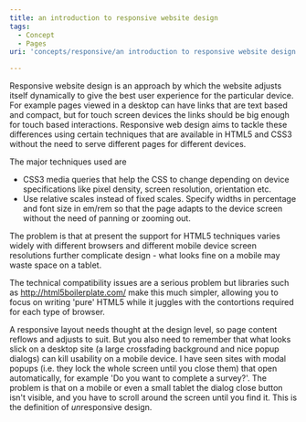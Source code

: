 ```yaml
---
title: an introduction to responsive website design
tags:
  - Concept
  - Pages
uri: 'concepts/responsive/an introduction to responsive website design'

---
```

 Responsive website design is an approach by which the website adjusts itself dynamically to give the best user experience for the particular device. For example pages viewed in a desktop can have links that are text based and compact, but for touch screen devices the links should be big enough for touch based interactions. Responsive web design aims to tackle these differences using certain techniques that are available in HTML5 and CSS3 without the need to serve different pages for different devices.

The major techniques used are

-   CSS3 media queries that help the CSS to change depending on device specifications like pixel density, screen resolution, orientation etc.
-   Use relative scales instead of fixed scales. Specify widths in percentage and font size in em/rem so that the page adapts to the device screen without the need of panning or zooming out.

The problem is that at present the support for HTML5 techniques varies widely with different browsers and different mobile device screen resolutions further complicate design - what looks fine on a mobile may waste space on a tablet.

The technical compatibility issues are a serious problem but libraries such as <http://html5boilerplate.com/> make this much simpler, allowing you to focus on writing 'pure' HTML5 while it juggles with the contortions required for each type of browser.

A responsive layout needs thought at the design level, so page content reflows and adjusts to suit. But you also need to remember that what looks slick on a desktop site (a large crossfading background and nice popup dialogs) can kill usability on a mobile device. I have seen sites with modal popups (i.e. they lock the whole screen until you close them) that open automatically, for example 'Do you want to complete a survey?'. The problem is that on a mobile or even a small tablet the dialog close button isn't visible, and you have to scroll around the screen until you find it. This is the definition of *un*responsive design.
